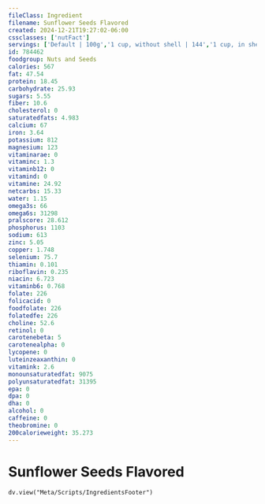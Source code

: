 ```yaml
---
fileClass: Ingredient
filename: Sunflower Seeds Flavored
created: 2024-12-21T19:27:02-06:00
cssclasses: ['nutFact']
servings: ['Default | 100g','1 cup, without shell | 144','1 cup, in shell, yields | 46','1 cup, nfs | 46','1 oz, without shell | 28','1 oz, in shell, yields | 15','1 oz, nfs | 28','1 package | 50']
id: 784462
foodgroup: Nuts and Seeds
calories: 567
fat: 47.54
protein: 18.45
carbohydrate: 25.93
sugars: 5.55
fiber: 10.6
cholesterol: 0
saturatedfats: 4.983
calcium: 67
iron: 3.64
potassium: 812
magnesium: 123
vitaminarae: 0
vitaminc: 1.3
vitaminb12: 0
vitamind: 0
vitamine: 24.92
netcarbs: 15.33
water: 1.15
omega3s: 66
omega6s: 31298
pralscore: 28.612
phosphorus: 1103
sodium: 613
zinc: 5.05
copper: 1.748
selenium: 75.7
thiamin: 0.101
riboflavin: 0.235
niacin: 6.723
vitaminb6: 0.768
folate: 226
folicacid: 0
foodfolate: 226
folatedfe: 226
choline: 52.6
retinol: 0
carotenebeta: 5
carotenealpha: 0
lycopene: 0
luteinzeaxanthin: 0
vitamink: 2.6
monounsaturatedfat: 9075
polyunsaturatedfat: 31395
epa: 0
dpa: 0
dha: 0
alcohol: 0
caffeine: 0
theobromine: 0
200calorieweight: 35.273
---
```


# Sunflower Seeds Flavored

```dataviewjs
dv.view("Meta/Scripts/IngredientsFooter")
```